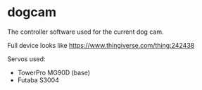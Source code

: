 # dogcam

The controller software used for the current dog cam.

Full device looks like https://www.thingiverse.com/thing:242438

Servos used:

* TowerPro MG90D (base)
* Futaba S3004
